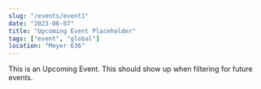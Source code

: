 ```yaml
---
slug: "/events/event1"
date: "2023-06-07"
title: "Upcoming Event Placeholder"
tags: ["event", "global"]
location: "Meyer 636"
---
```

This is an Upcoming Event.
This should show up when filtering for future events.